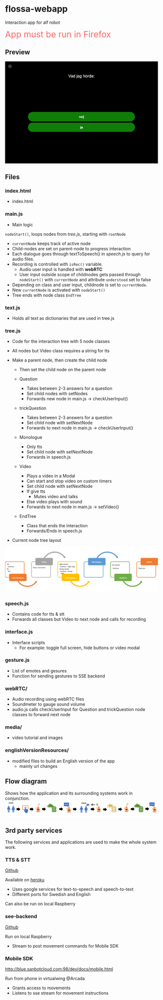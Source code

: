 # flossa-webapp
Interaction app for alf robot

<span style="font-size:2em; color:#FF6666"> App must be run in Firefox </span>
## Preview

![preview_gif](./media/readme/preview.gif)


## Files

### index.html
- index.html

### main.js
- Main logic

`nodeStart()`, loops nodes from *tree.js*, starting with `rootNode`

-   `currentNode` keeps track of active node
-   Child-nodes are set on parent-node to progress interaction
-   Each dialogue goes through textToSpeech() in *speech.js* to query for audio files.
-   Recording is controlled with `isRec()` variable.
    - Audio user input is handled with **webRTC**
    - User input outside scope of childnodes gets passed through `nodeStart()` with `currentNode` and attribute `understood` set to false
-   Depending on class and user input, childnode is set to `currentNode`.
-   New `currentNode` is activated with `nodeStart()`
-   Tree ends with node class `EndTree`


### text.js
- Holds all text as dictionaries that are used in tree.js
### tree.js
- Code for the interaction tree with 5 node classes
- All nodes but Video class requires a string for tts
- Make a parent node, then create the child node
  - Then set the child node on the parent node

  - Question
    - Takes between 2-3 answers for a question
    - Set child nodes with setNodes
    - Forwards new node in main.js -> checkUserInput()
  - trickQuestion
    - Takes between 2-3 answers for a question
    - Set child node with setNextNode
    - Forwards to next node in main.js -> checkUserInput()
  - Monologue
    - Only tts
    - Set child node with setNextNode
    - Forwards in speech.js
  - Video
    - Plays a video in a Modal
    - Can start and stop video on custom timers
    - Set child node with setNextNode
    - If give tts
      - Mutes video and talks
    - Else video plays with sound
    - Forwards to next node in main.js -> setVideo()

  - EndTree
    - Class that ends the interaction
    - Forwards/Ends in speech.js

- Current node tree layout

![tree](./media/readme/tree-flow.png)
### speech.js
- Contains code for tts & stt
- Forwards all classes but Video to next node and calls for recording
### interface.js
- Interface scripts
  - For example: toggle full screen, hide buttons or video modal
### gesture.js
- List of emotes and gesures
- Function for sending gestures to SSE backend
### webRTC/
- Audio recording using webRTC files
- Soundmeter to gauge sound volume
- audio.js calls checkUserInput for Question and trickQuestion node classes to forward next node

### media/
- video tutorial and images

### englishVersionResources/
- modified files to build an English version of the app
  - mainly url changes

## Flow diagram
Shows how the application and its surrounding systems work in conjunction.
![flow](./media/readme/alf-flow-long.png)

## 3rd party services
The following services and applications are used to make the whole system work.

### TTS & STT
[Github](https://github.com/socbots/ALFTTSNuggPy)

Available on [heroku](https://alf-tts-api.herokuapp.com/)

- Uses google services for text-to-speech and speech-to-text
- Different ports for Swedish and English

Can also be run on local Raspberry

### see-backend
[Github](https://github.com/socbots/sse-backend)

Run on local Raspberry

- Stream to post movement commands for Mobile SDK

### Mobile SDK
http://blue.sanbotcloud.com:98/dev/docs/mobile.html

Run from phone in virtualwing @Arcada

- Grants access to movements
- Listens to sse stream for movement instructions
